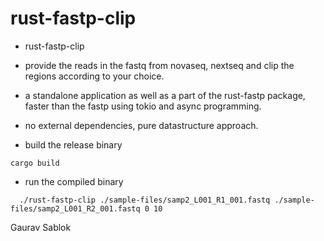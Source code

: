 # rust-fastp-clip

 - rust-fastp-clip
 - provide the reads in the fastq from novaseq, nextseq and clip the regions according to your choice.
 - a standalone application as well as a part of the rust-fastp package, faster than the fastp using tokio and async programming. 
 - no external dependencies, pure datastructure approach. 
 
 - build the release binary
 ```
 cargo build
 ```
 - run the compiled binary 

 ```
   ./rust-fastp-clip ./sample-files/samp2_L001_R1_001.fastq ./sample-files/samp2_L001_R2_001.fastq 0 10
 ```
 Gaurav Sablok
